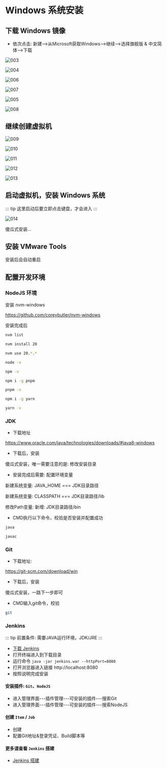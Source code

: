 # Windows 系统安装

## 下载 Windows 镜像

- 依次点击: 新建-->从Microsoft获取Windows-->继续-->选择旗舰版 & 中文简体-->下载

![003](./pics/003.png)

![004](./pics/004.png)

![006](./pics/006.png)

![007](./pics/007.png)

![005](./pics/005.png)

![008](./pics/008.png)

## 继续创建虚拟机

![009](./pics/009.png)

![010](./pics/010.png)

![011](./pics/011.png)

![012](./pics/012.png)

![013](./pics/013.png)



## 启动虚拟机，安装 Windows 系统

::: tip
这里启动后要立即点击键盘，才会进入
:::

![014](./pics/014.png)

傻瓜式安装...

## 安装 VMware Tools

安装后会自动重启

## 配置开发环境

### NodeJS 环境

安装 nvm-windows

https://github.com/coreybutler/nvm-windows

安装完成后

```bash
nvm list

nvm install 20

nvm use 20.*.*

node -v

npm -v

npm i -g pnpm

pnpm -v

npm i -g yarn

yarn -v

```

### JDK

- 下载地址

https://www.oracle.com/java/technologies/downloads/#java8-windows

- 下载后，安装

傻瓜式安装，唯一需要注意的是: 修改安装目录

- 安装完成后需要: 配置环境变量

新建系统变量: JAVA_HOME === JDK目录路径

新建系统变量: CLASSPATH === JDK目录路径/lib

修改Path变量: 新增: JDK目录路径/bin

- CMD执行以下命令，校验是否安装并配置成功

```bash
java

javac

```

### Git

- 下载地址:

https://git-scm.com/download/win

- 下载后，安装

傻瓜式安装，一路下一步即可

- CMD输入git命令，校验

```bash
git

```

### Jenkins

::: tip
前置条件: 需要JAVA运行环境，JDK/JRE
:::

- [下载 Jenkins](http://mirrors.jenkins.io/war-stable/latest/jenkins.war)
- 打开终端进入到下载目录
- 运行命令 `java -jar jenkins.war --httpPort=8080`
- 打开浏览器进入链接 http://localhost:8080
- 按照说明完成安装

#### 安装插件: `Git`、`NodeJS`

- 进入管理界面---插件管理---可安装的插件---搜索Git
- 进入管理界面---插件管理---可安装的插件---搜索NodeJS


#### 创建 `Item` / `Job`

- 创建
- 配置Git地址&登录凭证、Build脚本等

#### 更多请查看 `Jenkins` 搭建

- [Jenkins 搭建](/categories/vmware/jenkins)